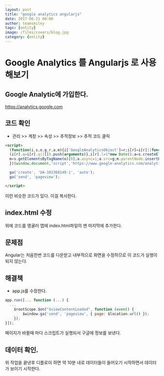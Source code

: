 ```yaml
--- 
layout: post 
title: "google analytics angularjs" 
date: 2017-06-21 00:00  
author: teamsmiley 
tags: [entity]
image: /files/covers/blog.jpg
category: {entity}
---
```


# Google Analytics 를 Angularjs 로 사용해보기 

## Google Analytic에 가입한다. 
https://analytics.google.com 

## 코드 확인  

* 관리 >> 계정 >> 속성 >> 추적정보 >> 추적 코드 클릭 

```html
<script>
  (function(i,s,o,g,r,a,m){i['GoogleAnalyticsObject']=r;i[r]=i[r]||function(){
  (i[r].q=i[r].q||[]).push(arguments)},i[r].l=1*new Date();a=s.createElement(o),
  m=s.getElementsByTagName(o)[0];a.async=1;a.src=g;m.parentNode.insertBefore(a,m)
  })(window,document,'script','https://www.google-analytics.com/analytics.js','ga');

  ga('create', 'UA-101368149-1', 'auto');
  ga('send', 'pageview');

</script>
```

이런 비슷한 코드가 있다. 
이걸 복사한다. 

## index.html  수정 
위에 코드를 앵귤러 앱에 index.html파일의 맨 마지막에 추가한다. 

## 문제점 
Angular는 처음한번 코드를 다운받고 내부적으로 화면을 수정하므로 이 코드가 실행이 되지 않는다. 

## 해결책 

* app.js를 수정한다. 
```js
app.run([... function (...) {
  ...
    $rootScope.$on("$viewContentLoaded", function (event) {
        $window.ga('send', 'pageview', { page: $location.url() });
    });
}]);
```

페이지가 바뀔때 마다 스크립트가 실행되서 구글에 정보를 보낸다. 

## 데이터 확인.

위 작업을 끝낸후 디플로이 하면 약 10분 내로 데이터들이 들어오기 시작하면서 데이터가 보이기 시작한다. 

